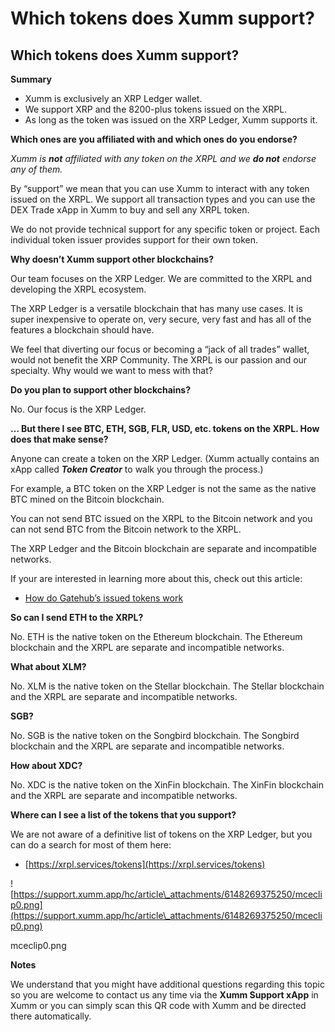 # Which tokens does Xumm support?

## Which tokens does Xumm support?

**Summary**

* Xumm is exclusively an XRP Ledger wallet.
* We support XRP and the 8200-plus tokens issued on the XRPL.
* As long as the token was issued on the XRP Ledger, Xumm supports it.

**Which ones are you affiliated with and which ones do you endorse?**

_Xumm is **not** affiliated with any token on the XRPL and we **do not** endorse any of them._

By “support” we mean that you can use Xumm to interact with any token issued on the XRPL. We support all transaction types and you can use the DEX Trade xApp in Xumm to buy and sell any XRPL token.

We do not provide technical support for any specific token or project. Each individual token issuer provides support for their own token.

**Why doesn’t Xumm support other blockchains?**

Our team focuses on the XRP Ledger. We are committed to the XRPL and developing the XRPL ecosystem.

The XRP Ledger is a versatile blockchain that has many use cases. It is super inexpensive to operate on, very secure, very fast and has all of the features a blockchain should have.

We feel that diverting our focus or becoming a “jack of all trades” wallet, would not benefit the XRP Community. The XRPL is our passion and our specialty. Why would we want to mess with that?

**Do you plan to support other blockchains?**

No. Our focus is the XRP Ledger.

**… But there I see BTC, ETH, SGB, FLR, USD, etc. tokens on the XRPL. How does that make sense?**

Anyone can create a token on the XRP Ledger. (Xumm actually contains an xApp called _**Token Creator**_ to walk you through the process.)

For example, a BTC token on the XRP Ledger is not the same as the native BTC mined on the Bitcoin blockchain.

You can not send BTC issued on the XRPL to the Bitcoin network and you can not send BTC from the Bitcoin network to the XRPL.

The XRP Ledger and the Bitcoin blockchain are separate and incompatible networks.

If your are interested in learning more about this, check out this article:

* [How do Gatehub’s issued tokens work](https://support.xumm.app/hc/en-us/articles/4619198806802)

**So can I send ETH to the XRPL?**

No. ETH is the native token on the Ethereum blockchain. The Ethereum blockchain and the XRPL are separate and incompatible networks.

**What about XLM?**

No. XLM is the native token on the Stellar blockchain. The Stellar blockchain and the XRPL are separate and incompatible networks.

**SGB?**

No. SGB is the native token on the Songbird blockchain. The Songbird blockchain and the XRPL are separate and incompatible networks.

**How about XDC?**

No. XDC is the native token on the XinFin blockchain. The XinFin blockchain and the XRPL are separate and incompatible networks.

**Where can I see a list of the tokens that you support?**

We are not aware of a definitive list of tokens on the XRP Ledger, but you can do a search for most of them here:

* [https://xrpl.services/tokens](https://xrpl.services/tokens)

![https://support.xumm.app/hc/article\_attachments/6148269375250/mceclip0.png](https://support.xumm.app/hc/article\_attachments/6148269375250/mceclip0.png)

mceclip0.png

**Notes**

We understand that you might have additional questions regarding this topic so you are welcome to contact us any time via the **Xumm Support xApp** in Xumm or you can simply scan this QR code with Xumm and be directed there automatically.
